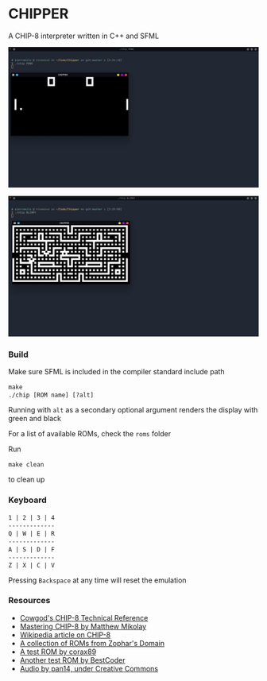 # CHIPPER

A CHIP-8 interpreter written in C++ and SFML

![pong](https://github.com/2bit-hack/CHIPPER/blob/master/img/pong.png "pong")

![blinky](https://github.com/2bit-hack/CHIPPER/blob/master/img/blinky.png "blinky")

### Build


Make sure SFML is included in the compiler standard include path

```
make
./chip [ROM name] [?alt]
```

Running with ```alt``` as a secondary optional argument renders the display with green and black

For a list of available ROMs, check the ```roms``` folder

Run
```
make clean
```
to clean up

### Keyboard
```
1 | 2 | 3 | 4
-------------
Q | W | E | R
-------------
A | S | D | F
-------------
Z | X | C | V
```

Pressing ```Backspace``` at any time will reset the emulation

### Resources

* [Cowgod's CHIP-8 Technical Reference](http://devernay.free.fr/hacks/chip8/C8TECH10.HTM)
* [Mastering CHIP-8 by Matthew Mikolay](http://mattmik.com/files/chip8/mastering/chip8.html)
* [Wikipedia article on CHIP-8](https://en.wikipedia.org/wiki/CHIP-8)
* [A collection of ROMs from Zophar's Domain](https://www.zophar.net/pdroms/chip8/chip-8-games-pack.html)
* [A test ROM by corax89](https://github.com/corax89/chip8-test-rom)
* [Another test ROM by BestCoder](https://slack-files.com/T3CH37TNX-F3RF5KT43-0fb93dbd1f)
* [Audio by pan14, under Creative Commons](https://freesound.org/people/pan14/sounds/263133/)